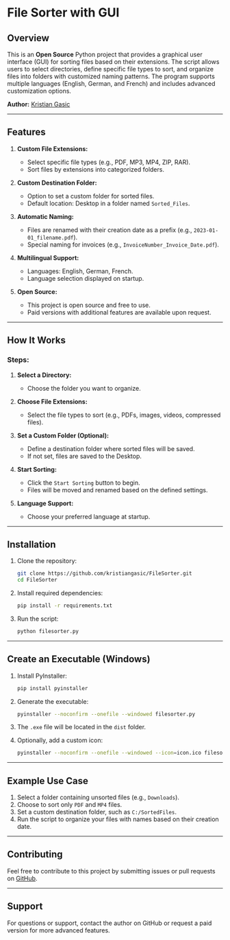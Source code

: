 # File Sorter with GUI

## Overview
This is an **Open Source** Python project that provides a graphical user interface (GUI) for sorting files based on their extensions. The script allows users to select directories, define specific file types to sort, and organize files into folders with customized naming patterns. The program supports multiple languages (English, German, and French) and includes advanced customization options.

**Author:** [Kristian Gasic](https://github.com/kristiangasic)

---

## Features

1. **Custom File Extensions:**
   - Select specific file types (e.g., PDF, MP3, MP4, ZIP, RAR).
   - Sort files by extensions into categorized folders.

2. **Custom Destination Folder:**
   - Option to set a custom folder for sorted files.
   - Default location: Desktop in a folder named `Sorted_Files`.

3. **Automatic Naming:**
   - Files are renamed with their creation date as a prefix (e.g., `2023-01-01_filename.pdf`).
   - Special naming for invoices (e.g., `InvoiceNumber_Invoice_Date.pdf`).

4. **Multilingual Support:**
   - Languages: English, German, French.
   - Language selection displayed on startup.

5. **Open Source:**
   - This project is open source and free to use.
   - Paid versions with additional features are available upon request.

---

## How It Works

### Steps:

1. **Select a Directory:**
   - Choose the folder you want to organize.

2. **Choose File Extensions:**
   - Select the file types to sort (e.g., PDFs, images, videos, compressed files).

3. **Set a Custom Folder (Optional):**
   - Define a destination folder where sorted files will be saved.
   - If not set, files are saved to the Desktop.

4. **Start Sorting:**
   - Click the `Start Sorting` button to begin.
   - Files will be moved and renamed based on the defined settings.

5. **Language Support:**
   - Choose your preferred language at startup.

---

## Installation

1. Clone the repository:

   ```bash
   git clone https://github.com/kristiangasic/FileSorter.git
   cd FileSorter
   ```

2. Install required dependencies:

   ```bash
   pip install -r requirements.txt
   ```

3. Run the script:

   ```bash
   python filesorter.py
   ```

---

## Create an Executable (Windows)

1. Install PyInstaller:

   ```bash
   pip install pyinstaller
   ```

2. Generate the executable:

   ```bash
   pyinstaller --noconfirm --onefile --windowed filesorter.py
   ```

3. The `.exe` file will be located in the `dist` folder.

4. Optionally, add a custom icon:

   ```bash
   pyinstaller --noconfirm --onefile --windowed --icon=icon.ico filesorter.py
   ```

---

## Example Use Case

1. Select a folder containing unsorted files (e.g., `Downloads`).
2. Choose to sort only `PDF` and `MP4` files.
3. Set a custom destination folder, such as `C:/SortedFiles`.
4. Run the script to organize your files with names based on their creation date.

---

## Contributing

Feel free to contribute to this project by submitting issues or pull requests on [GitHub](https://github.com/kristiangasic).

---

## Support

For questions or support, contact the author on GitHub or request a paid version for more advanced features.

